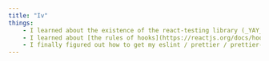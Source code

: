 ```yaml
---
title: "Iv"
things:
    - I learned about the existence of the react-testing library (_YAY_)
    - I learned about [the rules of hooks](https://reactjs.org/docs/hooks-rules.html) (_not sure how I missed them previously)
    - I finally figured out how to get my eslint / prettier / prettier-eslint-cli / nvim prettier plugin to all work together consistently
---
```



